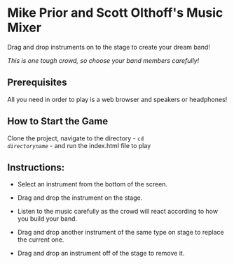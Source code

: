 # Mike Prior and Scott Olthoff's Music Mixer 
Drag and drop instruments on to the stage to create your dream band! 

_This is one tough crowd, so choose your band members carefully!_

## Prerequisites
All you need in order to play is a web browser and speakers or headphones!

## How to Start the Game
Clone the project, navigate to the directory - <code>cd _directoryname_</code> - and run the index.html file to play

## Instructions:
* Select an instrument from the bottom of the screen.

* Drag and drop the instrument on the stage.

* Listen to the music carefully as the crowd will react according to how you build your band.

* Drag and drop another instrument of the same type on stage to replace the current one.

* Drag and drop an instrument off of the stage to remove it.